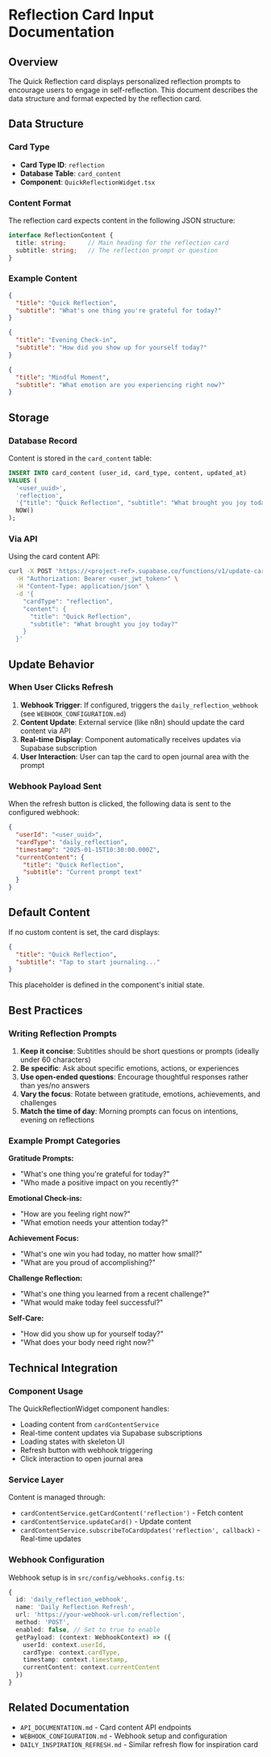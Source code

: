 # Reflection Card Input Documentation

## Overview

The Quick Reflection card displays personalized reflection prompts to encourage users to engage in self-reflection. This document describes the data structure and format expected by the reflection card.

## Data Structure

### Card Type
- **Card Type ID**: `reflection`
- **Database Table**: `card_content`
- **Component**: `QuickReflectionWidget.tsx`

### Content Format

The reflection card expects content in the following JSON structure:

```typescript
interface ReflectionContent {
  title: string;      // Main heading for the reflection card
  subtitle: string;   // The reflection prompt or question
}
```

### Example Content

```json
{
  "title": "Quick Reflection",
  "subtitle": "What's one thing you're grateful for today?"
}
```

```json
{
  "title": "Evening Check-in",
  "subtitle": "How did you show up for yourself today?"
}
```

```json
{
  "title": "Mindful Moment",
  "subtitle": "What emotion are you experiencing right now?"
}
```

## Storage

### Database Record
Content is stored in the `card_content` table:

```sql
INSERT INTO card_content (user_id, card_type, content, updated_at)
VALUES (
  '<user_uuid>',
  'reflection',
  '{"title": "Quick Reflection", "subtitle": "What brought you joy today?"}'::jsonb,
  NOW()
);
```

### Via API

Using the card content API:

```bash
curl -X POST 'https://<project-ref>.supabase.co/functions/v1/update-card' \
  -H "Authorization: Bearer <user_jwt_token>" \
  -H "Content-Type: application/json" \
  -d '{
    "cardType": "reflection",
    "content": {
      "title": "Quick Reflection",
      "subtitle": "What brought you joy today?"
    }
  }'
```

## Update Behavior

### When User Clicks Refresh

1. **Webhook Trigger**: If configured, triggers the `daily_reflection_webhook` (see `WEBHOOK_CONFIGURATION.md`)
2. **Content Update**: External service (like n8n) should update the card content via API
3. **Real-time Display**: Component automatically receives updates via Supabase subscription
4. **User Interaction**: User can tap the card to open journal area with the prompt

### Webhook Payload Sent

When the refresh button is clicked, the following data is sent to the configured webhook:

```json
{
  "userId": "<user_uuid>",
  "cardType": "daily_reflection",
  "timestamp": "2025-01-15T10:30:00.000Z",
  "currentContent": {
    "title": "Quick Reflection",
    "subtitle": "Current prompt text"
  }
}
```

## Default Content

If no custom content is set, the card displays:

```json
{
  "title": "Quick Reflection",
  "subtitle": "Tap to start journaling..."
}
```

This placeholder is defined in the component's initial state.

## Best Practices

### Writing Reflection Prompts

1. **Keep it concise**: Subtitles should be short questions or prompts (ideally under 60 characters)
2. **Be specific**: Ask about specific emotions, actions, or experiences
3. **Use open-ended questions**: Encourage thoughtful responses rather than yes/no answers
4. **Vary the focus**: Rotate between gratitude, emotions, achievements, and challenges
5. **Match the time of day**: Morning prompts can focus on intentions, evening on reflections

### Example Prompt Categories

**Gratitude Prompts:**
- "What's one thing you're grateful for today?"
- "Who made a positive impact on you recently?"

**Emotional Check-ins:**
- "How are you feeling right now?"
- "What emotion needs your attention today?"

**Achievement Focus:**
- "What's one win you had today, no matter how small?"
- "What are you proud of accomplishing?"

**Challenge Reflection:**
- "What's one thing you learned from a recent challenge?"
- "What would make today feel successful?"

**Self-Care:**
- "How did you show up for yourself today?"
- "What does your body need right now?"

## Technical Integration

### Component Usage

The QuickReflectionWidget component handles:
- Loading content from `cardContentService`
- Real-time content updates via Supabase subscriptions
- Loading states with skeleton UI
- Refresh button with webhook triggering
- Click interaction to open journal area

### Service Layer

Content is managed through:
- `cardContentService.getCardContent('reflection')` - Fetch content
- `cardContentService.updateCard()` - Update content
- `cardContentService.subscribeToCardUpdates('reflection', callback)` - Real-time updates

### Webhook Configuration

Webhook setup is in `src/config/webhooks.config.ts`:

```typescript
{
  id: 'daily_reflection_webhook',
  name: 'Daily Reflection Refresh',
  url: 'https://your-webhook-url.com/reflection',
  method: 'POST',
  enabled: false, // Set to true to enable
  getPayload: (context: WebhookContext) => ({
    userId: context.userId,
    cardType: context.cardType,
    timestamp: context.timestamp,
    currentContent: context.currentContent
  })
}
```

## Related Documentation

- `API_DOCUMENTATION.md` - Card content API endpoints
- `WEBHOOK_CONFIGURATION.md` - Webhook setup and configuration
- `DAILY_INSPIRATION_REFRESH.md` - Similar refresh flow for inspiration card
